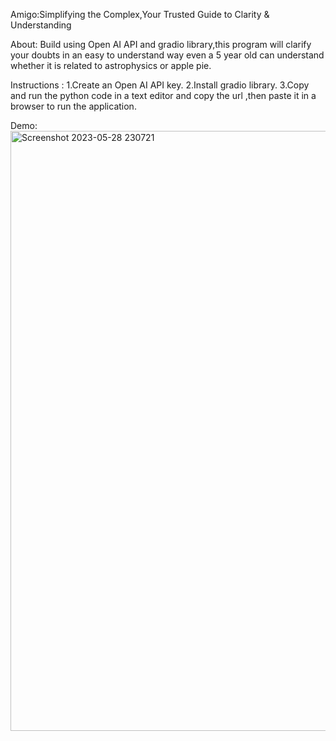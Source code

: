 
Amigo:Simplifying the Complex,Your Trusted Guide to Clarity & Understanding

About:
Build using Open AI API and gradio library,this program will clarify your doubts in an easy to understand way even a 5 year old can understand whether it is related to astrophysics or apple pie.

Instructions :
1.Create an Open AI API key.
2.Install gradio library.
3.Copy and run the  python code in a text editor and copy the url ,then paste it in a browser to run the application.

Demo:
<img width="960" alt="Screenshot 2023-05-28 230721" src="https://github.com/Fathima-Muhammed-Nizar/Amigo/assets/116722045/4aa99e14-d9a4-4258-852d-a147a330e57e">
